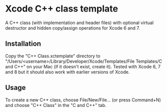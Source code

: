 # Xcode C++ class template

A C++ class (with implementation and header files) with optional virtual destructor and hidden copy/assign operations for Xcode 6 and 7.

## Installation

Copy the "C++ Class.xctemplate" directory to "/Users/&lt;username&gt;/Library/Developer/Xcode/Templates/File Templates/C and C++" on your Mac (if it doesn't exist, create it). Tested with Xcode 6, 7 and 8 but it should also work with earlier versions of Xcode.

## Usage

To create a new C++ class, choose File/New/File... (or press Command+N) and choose "C++ Class" in the "C and C++" tab.
